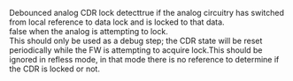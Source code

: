 Debounced analog CDR lock detecttrue if the analog circuitry has switched from local reference to data lock and is locked to that data.  
false when the analog is attempting to lock.  
This should only be used as a debug step; the CDR state will be reset periodically while the FW is attempting to acquire lock.This should be ignored in refless mode, in that mode there is no reference to determine if the CDR is locked or not.